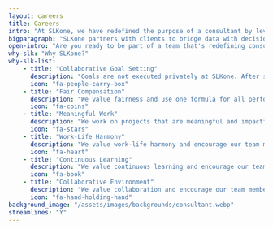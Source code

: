 ```yaml
---
layout: careers
title: Careers
intro: "At SLKone, we have redefined the purpose of a consultant by leveraging our expertise for greater client results as well as personal and professional satisfaction. Whereas a typical consultant is measured by the hours billed, a SLKone team member is driven by the desire to deliver successful outcomes for our clients."
bigparagraph: "SLKone partners with clients to bridge data with decision making to generate enterprise value. What makes SLKone different is how we approach the intersection of business generalist and data scientist. Historically, that has been accomplished through the 'data translator' model where management consultants work with data science teams to derive insights. We challenge that model and believe there have been enough advancements in open-source research, education, and resources to apply data science principles and models to our projects. In other words, we're consultants who can code and see that as the long-term model for success."
open-intro: "Are you ready to be part of a team that's redefining consulting? Explore our open positions and find out how you can make an impact with SLKone."
why-slk: "Why SLKone?"
why-slk-list:
    - title: "Collaborative Goal Setting"
      description: "Goals are not executed privately at SLKone. After setting individual goals, team members share their goals with each other and commit to helping one another deliver those goals; everyone succeeds together."
      icon: "fa-people-carry-box"
    - title: "Fair Compensation"
      description: "We value fairness and use one formula for all performance rewards. Founders, partners, managers, and consultants all earn within the same operating model."
      icon: "fa-coins"
    - title: "Meaningful Work"
      description: "We work on projects that are meaningful and impactful. We are not a firm that does 'consulting' - we are a firm that solves our clients' problems."
      icon: "fa-stars"
    - title: "Work-Life Harmony"
      description: "We value work-life harmony and encourage our team members to have a life outside of work. We believe that this allows our team members to be more productive and happy in their personal and professional lives."
      icon: "fa-heart"
    - title: "Continuous Learning"
      description: "We value continuous learning and encourage our team members to learn new skills and knowledge. We believe that this allows our team members to be more effective in their roles and to grow as professionals."
      icon: "fa-book"
    - title: "Collaborative Environment"
      description: "We value collaboration and encourage our team members to work together to deliver the best results for our clients. We believe that this allows our team members to be more effective in their roles and to grow as professionals."
      icon: "fa-hand-holding-hand" 
background_image: "/assets/images/backgrounds/consultant.webp"
streamlines: "Y"
---
```

